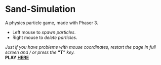 # Sand-Simulation
A physics particle game, made with Phaser 3.
+ Left mouse to <em>spawn particles</em>.
+ Right mouse to <em>delete particles</em>.

<i>Just if you have problems with mouse coordinates, restart the page in full screen and / or press the <b>"T"</b> key.</i></br>
<b>PLAY <a href = https://htmlpreview.github.io/?https://github.com/HealliesGames/Sand-Simulation/blob/master/index.html>HERE</a></b>
